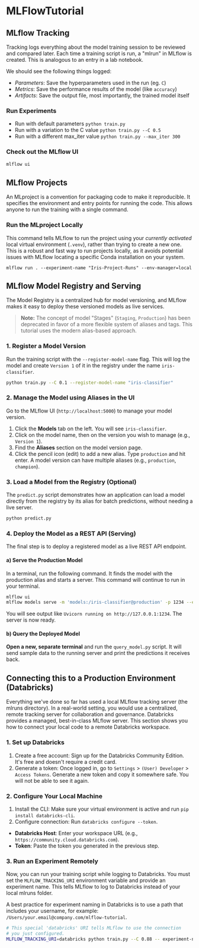 # MLFlowTutorial

## MLflow Tracking
Tracking logs everything about the model training session to be reviewed 
and compared later. Each time a training script is run, a "mlrun" in MLflow 
is created. This is analogous to an entry in a lab notebook.

We should see the following things logged:
* _Parameters_: Save the hyperparameters used in the run (eg. `C`)
* _Metrics_: Save the performance results of the model (like `accuracy`)
* _Artifacts_: Save the output file, most importantly, the trained model itself

### Run Experiments
* Run with default parameters
    `python train.py`
* Run with a variation to the C value
    `python train.py --C 0.5`
* Run with a different max_iter value
    `python train.py --max_iter 300`

### Check out the MLflow UI
```bash
mlflow ui
```

## MLflow Projects
An MLproject is a convention for packaging code to make it reproducible.
It specifies the environment and entry points for running the code.
This allows anyone to run the training with a single command.

### Run the MLproject Locally
This command tells MLflow to run the project using your *currently activated* 
local virtual environment (`.venv`), rather than trying to create a new one. This is
a robust and fast way to run projects locally, as it avoids potential issues
with MLflow locating a specific Conda installation on your system.

`mlflow run . --experiment-name "Iris-Project-Runs" --env-manager=local`

## MLflow Model Registry and Serving
The Model Registry is a centralized hub for model versioning, and MLflow makes it easy to deploy these versioned models as live services.

> **Note:** The concept of model "Stages" (`Staging`, `Production`) has been
> deprecated in favor of a more flexible system of aliases and tags. This
> tutorial uses the modern alias-based approach.

### 1. Register a Model Version
Run the training script with the `--register-model-name` flag. This will log the
model and create `Version 1` of it in the registry under the name `iris-classifier`.

```bash
python train.py --C 0.1 --register-model-name "iris-classifier"
```

### 2. Manage the Model using Aliases in the UI
Go to the MLflow UI (`http://localhost:5000`) to manage your model version.
1.  Click the **Models** tab on the left. You will see `iris-classifier`.
2.  Click on the model name, then on the version you wish to manage (e.g., `Version 1`).
3.  Find the **Aliases** section on the model version page.
4.  Click the pencil icon (edit) to add a new alias. Type `production` and hit enter. A model version can have multiple aliases (e.g., `production`, `champion`).

### 3. Load a Model from the Registry (Optional)
The `predict.py` script demonstrates how an application can load a model directly from the registry by its alias for batch predictions, without needing a live server.

```bash
python predict.py
```

### 4. Deploy the Model as a REST API (Serving) 
The final step is to deploy a registered model as a live REST API endpoint.

#### a) Serve the Production Model 
In a terminal, run the following command. It finds the model with the production alias 
and starts a server. This command will continue to run in your terminal.

```bash
mlflow ui
mlflow models serve -m 'models:/iris-classifier@production' -p 1234 --env-manager=local
```

You will see output like `Uvicorn running on http://127.0.0.1:1234`. The server is now ready.

#### b) Query the Deployed Model
**Open a new, separate terminal** and run the `query_model.py` script. 
It will send sample data to the running server and print the predictions it receives back.

## Connecting this to a Production Environment (Databricks)
Everything we've done so far has used a local MLflow tracking server (the mlruns directory). 
In a real-world setting, you would use a centralized, remote tracking server for 
collaboration and governance. 
Databricks provides a managed, best-in-class MLflow server. 
This section shows you how to connect your local code to a remote Databricks workspace.

### 1. Set up Databricks 
1.  Create a free account: Sign up for the Databricks Community Edition. It's free and doesn't require a credit card. 
2.  Generate a token: Once logged in, go to `Settings` > `(User) Developer` > `Access Tokens`. Generate a new token 
    and copy it somewhere safe. You will not be able to see it again. 

### 2. Configure Your Local Machine 
1.  Install the CLI: Make sure your virtual environment is active and run `pip install databricks-cli`. 
2.  Configure connection: Run `databricks configure --token`.
  * **Databricks Host**: Enter your workspace URL (e.g., `https://community.cloud.databricks.com`).
  * **Token**: Paste the token you generated in the previous step.

### 3. Run an Experiment Remotely 
Now, you can run your training script while logging to Databricks. 
You must set the `MLFLOW_TRACKING_URI` environment variable and provide an experiment name.
This tells MLflow to log to Databricks instead of your local mlruns folder. 

A best practice for experiment naming in Databricks is to use a path that includes your 
username, for example: `/Users/your.email@company.com/mlflow-tutorial`.

```bash
# This special 'databricks' URI tells MLflow to use the connection 
# you just configured. 
MLFLOW_TRACKING_URI=databricks python train.py --C 0.88 -- experiment-name /Users/your.email@company.com/mlflow-tutorial --register-model-name "iris-classifier-remote"
```